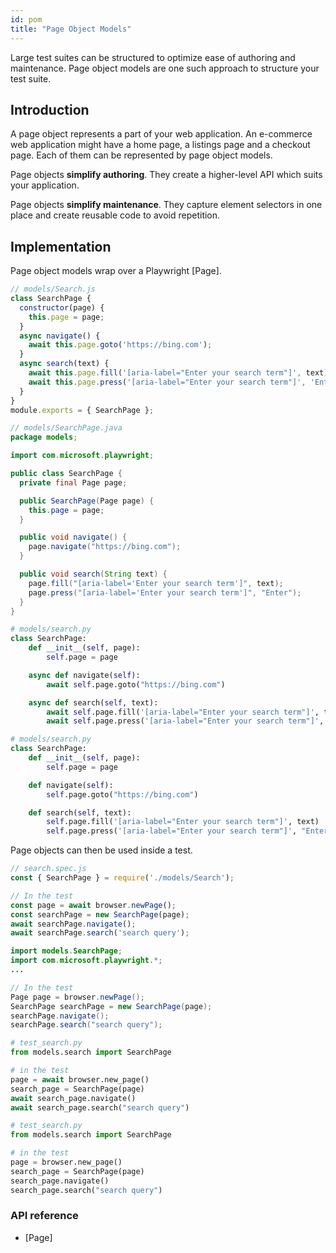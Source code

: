 ```yaml
---
id: pom
title: "Page Object Models"
---
```


Large test suites can be structured to optimize ease of authoring and maintenance. Page object models are one such
approach to structure your test suite.

<!-- TOC -->

## Introduction

A page object represents a part of your web application. An e-commerce web application might have a home page, a
listings page and a checkout page. Each of them can be represented by page object models.

Page objects **simplify authoring**. They create a higher-level API which suits your application.

Page objects **simplify maintenance**. They capture element selectors in one place and create reusable code to avoid
repetition.

## Implementation

Page object models wrap over a Playwright [Page].

```js
// models/Search.js
class SearchPage {
  constructor(page) {
    this.page = page;
  }
  async navigate() {
    await this.page.goto('https://bing.com');
  }
  async search(text) {
    await this.page.fill('[aria-label="Enter your search term"]', text);
    await this.page.press('[aria-label="Enter your search term"]', 'Enter');
  }
}
module.exports = { SearchPage };
```

```java
// models/SearchPage.java
package models;

import com.microsoft.playwright;

public class SearchPage {
  private final Page page;

  public SearchPage(Page page) {
    this.page = page;
  }

  public void navigate() {
    page.navigate("https://bing.com");
  }

  public void search(String text) {
    page.fill("[aria-label='Enter your search term']", text);
    page.press("[aria-label='Enter your search term']", "Enter");
  }
}
```

```python async
# models/search.py
class SearchPage:
    def __init__(self, page):
        self.page = page

    async def navigate(self):
        await self.page.goto("https://bing.com")

    async def search(self, text):
        await self.page.fill('[aria-label="Enter your search term"]', text)
        await self.page.press('[aria-label="Enter your search term"]', "Enter")
```

```python sync
# models/search.py
class SearchPage:
    def __init__(self, page):
        self.page = page

    def navigate(self):
        self.page.goto("https://bing.com")

    def search(self, text):
        self.page.fill('[aria-label="Enter your search term"]', text)
        self.page.press('[aria-label="Enter your search term"]', "Enter")
```

Page objects can then be used inside a test.

```js
// search.spec.js
const { SearchPage } = require('./models/Search');

// In the test
const page = await browser.newPage();
const searchPage = new SearchPage(page);
await searchPage.navigate();
await searchPage.search('search query');
```

```java
import models.SearchPage;
import com.microsoft.playwright.*;
...

// In the test
Page page = browser.newPage();
SearchPage searchPage = new SearchPage(page);
searchPage.navigate();
searchPage.search("search query");
```

```python async
# test_search.py
from models.search import SearchPage

# in the test
page = await browser.new_page()
search_page = SearchPage(page)
await search_page.navigate()
await search_page.search("search query")
```

```python sync
# test_search.py
from models.search import SearchPage

# in the test
page = browser.new_page()
search_page = SearchPage(page)
search_page.navigate()
search_page.search("search query")
```

### API reference
- [Page]